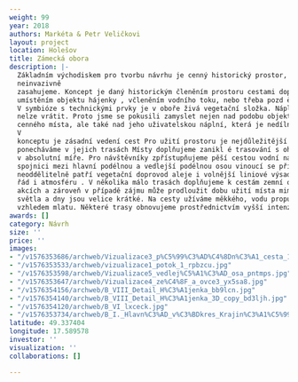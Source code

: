 ```yaml
---
weight: 99
year: 2018
authors: Markéta & Petr Veličkovi
layout: project
location: Holešov
title: Zámecká obora
description: |-
  Základním východiskem pro tvorbu návrhu je cenný historický prostor, do kterého
  neinvazivně
  zasahujeme. Koncept je daný historickým členěním prostoru cestami doprovázenými alejemi , jádrovým
  umístěním objektu hájenky , včleněním vodního toku, nebo třeba pozd ějším umístěním jezdeckého oválu.
  V symbióze s technickými prvky je v oboře živá vegetační složka. Náplň a původní užití prostoru dnes
  nelze vrátit. Proto jsme se pokusili zamyslet nejen nad podobu objektu z hlediska historicky velice
  cenného místa, ale také nad jeho uživatelskou náplní, která je nedílně spojená se změnou majitelů.
  V
  konceptu je zásadní vedení cest Pro užití prostoru je nejdůležitější jejich kvalitní povrch. Cesty
  ponecháváme v jejich trasách Místy doplňujeme zanikl é trasování s ohledem na smysluplnost , ne
  v absolutní míře. Pro návštěvníky zpřístupňujeme pěší cestou vodní náhon a také doplňujeme chybějící
  spojnici mezi hlavní podélnou a vedlejší podélnou osou vinoucí se při východní hranici obory. K cestám
  neoddělitelně patří vegetační doprovod aleje i volnější liniové výsadby stromů. Ty vnášejí do prostoru
  řád i atmosféru . V několika málo trasách doplňujeme k cestám zemní osvětlení, které může sloužit při
  akcích a zároveň v případě zájmu může prodloužit dobu užití místa mimo vegetační sezónu, kdy je málo
  světla a dny jsou velice krátké. Na cesty užíváme měkkého, vodu propustného povrchu s tradičním
  vzhledem mlatu. Některé trasy obnovujeme prostřednictvím vyšší intenzity kosení trávníku
awards: []
category: Návrh
size: ''
price: ''
images:
- "/v1576353686/archweb/Vizualizace3_p%C5%99%C3%AD%C4%8Dn%C3%A1_cesta_1_utozj8.jpg"
- "/v1576353533/archweb/vizualizace1_potok_1_rpbzcu.jpg"
- "/v1576353598/archweb/Vizualizace5_vedlej%C5%A1%C3%AD_osa_pntmps.jpg"
- "/v1576353647/archweb/Vizualizace4_ze%C4%8F_a_ovce3_yx5sa8.jpg"
- "/v1576354156/archweb/B_VIII_Detail_H%C3%A1jenka_bb9lcn.jpg"
- "/v1576354140/archweb/B_VIII_Detail_H%C3%A1jenka_3D_copy_bd3ljh.jpg"
- "/v1576354120/archweb/B_VI_lxceck.jpg"
- "/v1576353734/archweb/B_I._Hlavn%C3%AD_v%C3%BDkres_Krajin%C3%A1%C5%99sko_architektonick%C3%A9_%C5%99e%C5%A1en%C3%AD_zmen%C5%A1en%C3%BD_v%C3%BDkres_stikye.jpg"
latitude: 49.337404
longitude: 17.589578
investor: ''
visualization: ''
collaborations: []

---
```

